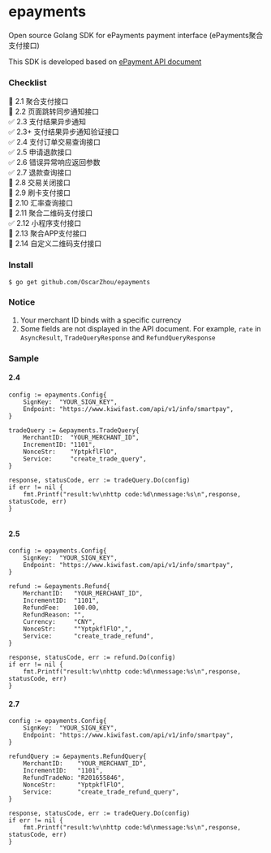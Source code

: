 # epayments
Open source Golang SDK for ePayments payment interface (ePayments聚合支付接口)

This SDK is developed based on [ePayment API document](https://www.kiwifast.com/doc/index.html)  



### Checklist

:black_square_button: 2.1 聚合支付接口  
:black_square_button: 2.2 页面跳转同步通知接口  
:white_check_mark: 2.3 支付结果异步通知  
:white_check_mark: 2.3+ 支付结果异步通知验证接口  
:white_check_mark: 2.4 支付订单交易查询接口  
:white_check_mark: 2.5 申请退款接口  
:white_check_mark: 2.6 错误异常响应返回参数  
:white_check_mark: 2.7 退款查询接口  
:black_square_button: 2.8 交易关闭接口  
:black_square_button: 2.9 刷卡支付接口  
:black_square_button: 2.10 汇率查询接口  
:black_square_button: 2.11 聚合二维码支付接口  
:white_check_mark: 2.12 小程序支付接口  
:black_square_button: 2.13 聚合APP支付接口  
:black_square_button: 2.14 自定义二维码支付接口  


### Install

```
$ go get github.com/OscarZhou/epayments
```


### Notice

1. Your merchant ID binds with a specific currency  
2. Some fields are not displayed in the API document. For example, `rate` in `AsyncResult`, `TradeQueryResponse` and `RefundQueryResponse`  



### Sample

#### 2.4  

```
config := epayments.Config{
    SignKey:  "YOUR_SIGN_KEY",
    Endpoint: "https://www.kiwifast.com/api/v1/info/smartpay",
}

tradeQuery := &epayments.TradeQuery{
    MerchantID:  "YOUR_MERCHANT_ID",
    IncrementID: "1101",
    NonceStr:    "YptpkflFlO",
    Service:     "create_trade_query",
}

response, statusCode, err := tradeQuery.Do(config)
if err != nil {
    fmt.Printf("result:%v\nhttp code:%d\nmessage:%s\n",response, statusCode, err)
}


``` 


#### 2.5 


```
config := epayments.Config{
    SignKey:  "YOUR_SIGN_KEY",
    Endpoint: "https://www.kiwifast.com/api/v1/info/smartpay",
}

refund := &epayments.Refund{
    MerchantID:   "YOUR_MERCHANT_ID",
    IncrementID:  "1101",
    RefundFee:    100.00,
    RefundReason: "",
    Currency:     "CNY",
    NonceStr:     ""YptpkflFlO",",
    Service:      "create_trade_refund",
}

response, statusCode, err := refund.Do(config)
if err != nil {
    fmt.Printf("result:%v\nhttp code:%d\nmessage:%s\n",response, statusCode, err)
}

```


#### 2.7

```
config := epayments.Config{
    SignKey:  "YOUR_SIGN_KEY",
    Endpoint: "https://www.kiwifast.com/api/v1/info/smartpay",
}

refundQuery := &epayments.RefundQuery{
    MerchantID:    "YOUR_MERCHANT_ID",
    IncrementID:   "1101",
    RefundTradeNo: "R201655846",
    NonceStr:      "YptpkflFlO",
    Service:       "create_trade_refund_query",
}

response, statusCode, err := tradeQuery.Do(config)
if err != nil {
    fmt.Printf("result:%v\nhttp code:%d\nmessage:%s\n",response, statusCode, err)
}

```

